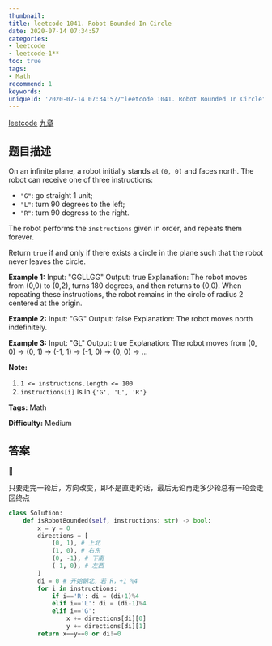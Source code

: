 ```yaml
---
thumbnail:
title: leetcode 1041. Robot Bounded In Circle
date: 2020-07-14 07:34:57
categories:
- leetcode
- leetcode-1**
toc: true
tags:
- Math
recommend: 1
keywords:
uniqueId: '2020-07-14 07:34:57/"leetcode 1041. Robot Bounded In Circle".html'
---
```


<a href="https://leetcode.com/problems/robot-bounded-in-circle/">leetcode</a>
<a href="https://www.jiuzhang.com/solution/robot-bounded-in-circle/">九章</a>
## 题目描述
On an infinite plane, a robot initially stands at `(0, 0)` and faces north.
The robot can receive one of three instructions:

  * `"G"`: go straight 1 unit;
  * `"L"`: turn 90 degrees to the left;
  * `"R"`: turn 90 degress to the right.

The robot performs the `instructions` given in order, and repeats them
forever.

Return `true` if and only if there exists a circle in the plane such that the
robot never leaves the circle.



**Example 1:**
            Input: "GGLLGG"    Output: true    Explanation:    The robot moves from (0,0) to (0,2), turns 180 degrees, and then returns to (0,0).    When repeating these instructions, the robot remains in the circle of radius 2 centered at the origin.    

**Example 2:**
            Input: "GG"    Output: false    Explanation:    The robot moves north indefinitely.    

**Example 3:**
            Input: "GL"    Output: true    Explanation:    The robot moves from (0, 0) -> (0, 1) -> (-1, 1) -> (-1, 0) -> (0, 0) -> ...    



**Note:**

  1. `1 <= instructions.length <= 100`
  2. `instructions[i]` is in `{'G', 'L', 'R'}`


**Tags:** Math

**Difficulty:** Medium

## 答案
<!--more-->

只要走完一轮后，方向改变，即不是直走的话，最后无论再走多少轮总有一轮会走回终点

```python
class Solution:
    def isRobotBounded(self, instructions: str) -> bool:
        x = y = 0
        directions = [
            (0, 1), # 上北
            (1, 0), # 右东
            (0, -1), # 下南
            (-1, 0), # 左西
        ]
        di = 0 # 开始朝北，若 R，+1 %4
        for i in instructions:
            if i=='R': di = (di+1)%4
            elif i=='L': di = (di-1)%4
            elif i=='G': 
                x += directions[di][0]
                y += directions[di][1]
        return x==y==0 or di!=0
```
